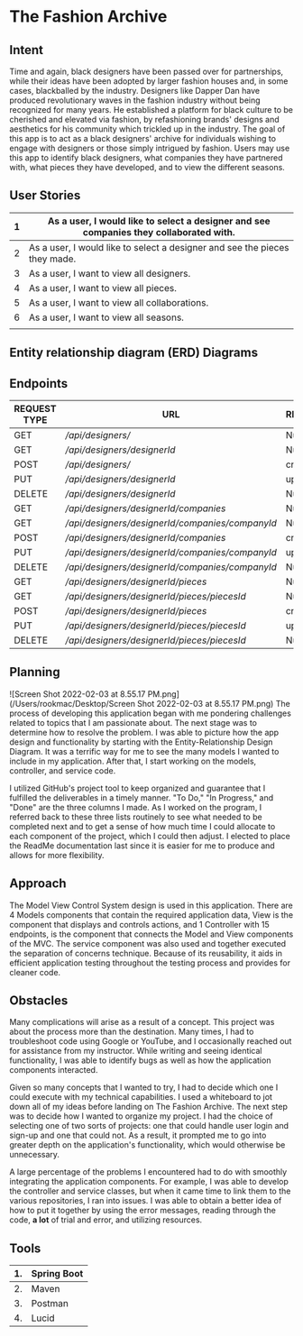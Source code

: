 # The Fashion Archive

 
## Intent
Time and again, black designers have been passed over for partnerships,
while their ideas have been adopted by larger fashion houses and, in some cases,
blackballed by the industry. Designers like Dapper Dan have produced revolutionary
waves in the fashion industry without being recognized for many years. He established
a platform for black culture to be cherished and elevated via fashion, by refashioning
brands' designs and aesthetics for his community which trickled up in the industry.
The goal of this app is to act as a black designers' archive for individuals wishing
to engage with designers or those simply intrigued by fashion. Users may use this app
to identify black designers, what companies they have partnered with, what pieces they
have developed, and to view the different seasons.

## User Stories

| 1   | As a user, I would like to select a designer and see companies they collaborated with. |
|-----|----------------------------------------------------------------------------------------|
| 2   | As a user, I would like to select a designer and see the pieces they made.             |
| 3   | As a user, I want to view all designers.                                               |
| 4   | As a user, I want to view all pieces.                                                  |
| 5   | As a user, I want to view all collaborations.                                          |
| 6   | As a user, I want to view all seasons.                                                 |
|     |                                                                                        |


## Entity relationship diagram (ERD) Diagrams

## Endpoints

| REQUEST TYPE | URL                                             | REQUEST BODY   |
|--------------|-------------------------------------------------|----------------|
| GET          | _/api/designers/_                               | Null           |
| GET          | _/api/designers/designerId_                     | Null           |
| POST         | _/api/designers/_                               | createDesigner |
| PUT          | _/api/designers/designerId_                     | updateDesigner |
| DELETE       | _/api/designers/designerId_                     | Null           |
| GET          | _/api/designers/designerId/companies_           | Null           |
| GET          | _/api/designers/designerId/companies/companyId_ | Null           |
| POST         | _/api/designers/designerId/companies_           | createCompany  |
| PUT          | _/api/designers/designerId/companies/companyId_ | updateCompany  |
| DELETE       | _/api/designers/designerId/companies/companyId_ | Null           |
| GET          | _/api/designers/designerId/pieces_              | Null           |
| GET          | _/api/designers/designerId/pieces/piecesId_     | Null           |
| POST         | _/api/designers/designerId/pieces_              | createPiece    |
| PUT          | _/api/designers/designerId/pieces/piecesId_     | updatePiece    |
| DELETE       | _/api/designers/designerId/pieces/piecesId_     | Null           |

## Planning

![Screen Shot 2022-02-03 at 8.55.17 PM.png](/Users/rookmac/Desktop/Screen Shot 2022-02-03 at 8.55.17 PM.png)
The process of developing this application began with me pondering challenges related 
to topics that I am passionate about. The next stage was to determine how to resolve
the problem. I was able to picture how the app design and functionality by starting with 
the Entity-Relationship Design Diagram. It was a terrific way for me to see the many models 
I wanted to include in my application. After that, I start working on the models, controller, 
and service code.

I utilized GitHub's project tool to keep organized and guarantee that I fulfilled the deliverables 
in a timely manner. "To Do," "In Progress," and "Done" are the three columns I made. As I worked on 
the program, I referred back to these three lists routinely to see what needed to be completed next 
and to get a sense of how much time I could allocate to each component of the project, which I could 
then adjust. I elected to place the ReadMe documentation last since it is easier for me to produce and 
allows for more flexibility.

## Approach

The Model View Control System design is used in this application. There are 4 Models components that 
contain the required application data, View is the component that displays and controls actions, and 
1 Controller with 15 endpoints, is the component that connects the Model and View components of the MVC. 
The service component was also used and together executed the separation of concerns technique. 
Because of its reusability, it aids in efficient application testing throughout the testing process and 
provides for cleaner code.


## Obstacles
Many complications will arise as a result of a concept. This project was about the process more than the destination. Many times, I had to troubleshoot code using Google or YouTube, and I occasionally reached out for assistance from my instructor. While writing and seeing identical functionality, I was able to identify bugs as well as how the application components interacted.

Given so many concepts that I wanted to try, I had to decide which one I could execute with my technical capabilities. I used a whiteboard to jot down all of my ideas before landing on The Fashion Archive. The next step was to decide how I wanted to organize my project. I had the choice of selecting one of two sorts of projects: one that could handle user login and sign-up and one that could not. As a result, it prompted me to go into greater depth on the application's functionality, which would otherwise be unnecessary.

A large percentage of the problems I encountered had to do with smoothly integrating the application components.
For example, I was able to develop the controller and service classes, but when it came time to link them to the various repositories, I ran into issues. I was able to obtain a better idea of how to put it together by using the error messages, reading through the code, **a lot** of trial and error, and utilizing resources.


## Tools

| 1.  | Spring Boot |
|-----|-------------|
| 2.  | Maven       |
| 3.  | Postman     |
| 4.  | Lucid       |


[//]: # (## Dependencies)

[//]: # (Installation instructions for any dependencies.)

[//]: # (15 )

